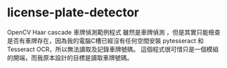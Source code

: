 # license-plate-detector
OpenCV Haar cascade 車牌偵測範例程式
雖然是車牌偵測 ，但是其實只能檢查是否有車牌存在，因為我的電腦C槽已經沒有任何空間安裝 pytesseract 和 Tesseract OCR，所以無法讀取及記錄車牌號碼。
這個程式很可惜只是一個模組的開端，而我原本設計的目標是讀取車牌號碼。
